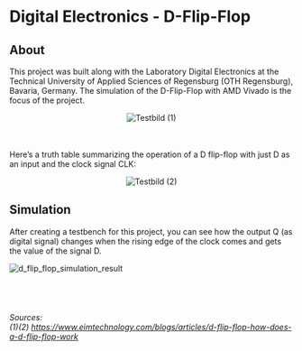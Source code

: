 # Digital Electronics - D-Flip-Flop
## About
<p>This project was built along with the Laboratory Digital Electronics at the Technical University of Applied Sciences of Regensburg (OTH Regensburg), Bavaria, Germany. The simulation of the D-Flip-Flop with AMD Vivado is the focus of the project.</p>

<div align="center">
    <img src="https://github.com/user-attachments/assets/f6424493-35f8-4951-8cda-2383450159d5" alt="Testbild"> (1)
</div>
<br>
<br>

<p>Here’s a truth table summarizing the operation of a D flip-flop with just D as an input and the clock signal CLK:</p>
<div align="center">
    <img src="https://github.com/user-attachments/assets/1dca5919-ada8-4bee-93af-bb60b925e9b0" alt="Testbild"> (2)
</div>

## Simulation
<p>After creating a testbench for this project, you can see how the output Q (as digital signal) changes when the rising edge of the clock comes and gets the value of the signal D.</p>

![d_flip_flop_simulation_result](https://github.com/user-attachments/assets/aa3a659f-6cd1-417f-a313-2d9507349b07)
<br>
<br>
<br>
<br>
###### <p>Sources:<br>(1)(2) https://www.eimtechnology.com/blogs/articles/d-flip-flop-how-does-a-d-flip-flop-work</p>
